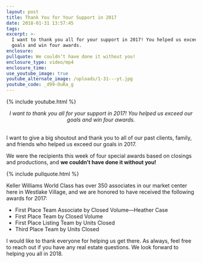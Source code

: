 ```yaml
---
layout: post
title: Thank You for Your Support in 2017
date: 2018-01-31 13:57:45
tags:
excerpt: >-
  I want to thank you all for your support in 2017! You helped us exceed our
  goals and win four awards.
enclosure:
pullquote: We couldn’t have done it without you!
enclosure_type: video/mp4
enclosure_time:
use_youtube_image: true
youtube_alternate_image: /uploads/1-31---yt.jpg
youtube_code: _d99-OuRa_g
---
```



{% include youtube.html %}

<center><em>I want to thank you all for your support in 2017! You helped us exceed our goals and win four awards.</em></center>

<center>&nbsp;</center>

I want to give a big shoutout and thank you to all of our past clients, family, and friends who helped us exceed our goals in 2017.

We were the recipients this week of four special awards based on closings and productions, and **we couldn’t have done it without you!**

{% include pullquote.html %}

Keller Williams World Class has over 350 associates in our market center here in Westlake Village, and we are honored to have received the following awards for 2017:

* First Place Team Associate by Closed Volume—Heather Case
* First Place Team by Closed Volume
* First Place Listing Team by Units Closed
* Third Place Team by Units Closed

I would like to thank everyone for helping us get there. As always, feel free to reach out if you have any real estate questions. We look forward to helping you all in 2018.